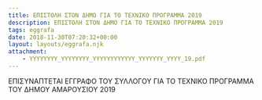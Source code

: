 ```yaml
---
title: ΕΠΙΣΤΟΛΗ ΣΤΟΝ ΔΗΜΟ ΓΙΑ ΤΟ ΤΕΧΝΙΚΟ ΠΡΟΓΡΑΜΜΑ 2019
description: ΕΠΙΣΤΟΛΗ ΣΤΟΝ ΔΗΜΟ ΓΙΑ ΤΟ ΤΕΧΝΙΚΟ ΠΡΟΓΡΑΜΜΑ 2019
tags: eggrafa
date: 2018-11-30T07:20:32+00:00
layout: layouts/eggrafa.njk
attachment:
    - YYYYYYYY_YYYYYYYY_YYYYYYYYYYYY_YYYYYYY_YYYY_19.pdf
---
```

ΕΠΙΣΥΝΑΠΤΕΤΑΙ ΕΓΓΡΑΦΟ ΤΟΥ ΣΥΛΛΟΓΟΥ ΓΙΑ ΤΟ ΤΕΧΝΙΚΟ ΠΡΟΓΡΑΜΜΑ ΤΟΥ ΔΗΜΟΥ ΑΜΑΡΟΥΣΙΟΥ 2019
<!-- excerpt -->

